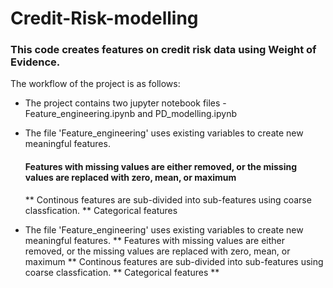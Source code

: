 # Credit-Risk-modelling
### This code creates features on credit risk data using Weight of Evidence.

The workflow of the project is as follows:
* The project contains two jupyter notebook files - Feature_engineering.ipynb and PD_modelling.ipynb
  
* The file 'Feature_engineering' uses existing variables to create new meaningful features.
    #### Features with missing values are either removed, or the missing values are replaced with zero, mean, or maximum
    ** Continous features are sub-divided into sub-features using coarse classfication.
    ** Categorical features

* The file 'Feature_engineering' uses existing variables to create new meaningful features.
    ** Features with missing values are either removed, or the missing values are replaced with zero, mean, or maximum
    ** Continous features are sub-divided into sub-features using coarse classfication.
    ** Categorical features
    ** 
